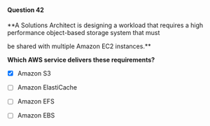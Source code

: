 #### Question  42


**A Solutions Architect is designing a workload that requires a high performance object-based storage system that must

be shared with multiple Amazon EC2 instances.**


**Which AWS service delivers these requirements?**


- [x] Amazon S3


- [ ] Amazon ElastiCache


- [ ] Amazon EFS


- [ ] Amazon EBS

